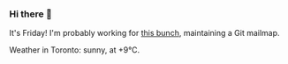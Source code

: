 ### Hi there :wave:

It's Friday! I'm probably working for [this bunch](https://github.com/kohofinancial), maintaining a Git mailmap.

Weather in Toronto: sunny, at +9°C.
